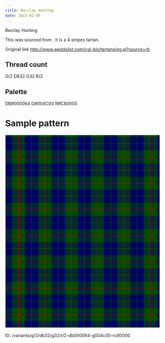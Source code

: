 ```yaml
---
title: Barclay Hunting
date: 2023-02-05
---
```

Barclay Hunting

This was sourced from <no value>.  It is a 4 stripes tartan.

Original link http://www.weddslist.com/cgi-bin/tartans/pg.pl?source=rb

## Thread count
G/2 DB32 G32 R/2

## Palette
DB#000064 G#004C00 R#C80000

# Sample pattern

![Tartan detail](tartan.png "G/2 DB32 G32 R/2 tartan")

ID: /variants/g/2/db32/g32/r/2-db000064-g004c00-rc80000